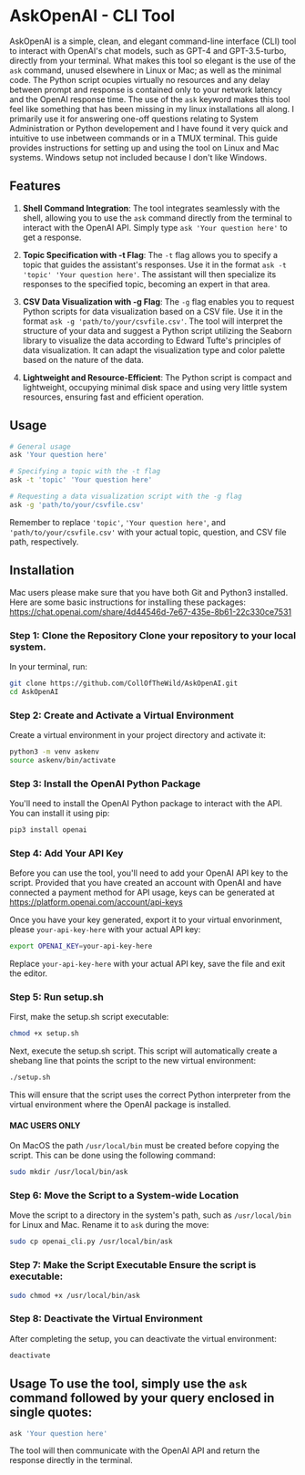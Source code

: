 # AskOpenAI - CLI Tool
AskOpenAI is a simple, clean, and elegant command-line interface (CLI) tool to interact with OpenAI's chat models, such as GPT-4 and GPT-3.5-turbo, directly from your terminal. What makes this tool so elegant is the use of the `ask` command, unused elsewhere in Linux or Mac; as well as the minimal code. The Python script ocupies virtually no resources and any delay between prompt and response is contained only to your network latency and the OpenAI response time. The use of the `ask` keyword makes this tool feel like something that has been missing in my linux installations all along. I primarily use it for answering one-off questions relating to System Administration or Python developement and I have found it very quick and intuitive to use inbetween commands or in a TMUX terminal. This guide provides instructions for setting up and using the tool on Linux and Mac systems. Windows setup not included because I don't like Windows.

## Features

1. **Shell Command Integration**: The tool integrates seamlessly with the shell, allowing you to use the `ask` command directly from the terminal to interact with the OpenAI API. Simply type `ask 'Your question here'` to get a response.

2. **Topic Specification with -t Flag**: The `-t` flag allows you to specify a topic that guides the assistant's responses. Use it in the format `ask -t 'topic' 'Your question here'`. The assistant will then specialize its responses to the specified topic, becoming an expert in that area.

3. **CSV Data Visualization with -g Flag**: The `-g` flag enables you to request Python scripts for data visualization based on a CSV file. Use it in the format `ask -g 'path/to/your/csvfile.csv'`. The tool will interpret the structure of your data and suggest a Python script utilizing the Seaborn library to visualize the data according to Edward Tufte's principles of data visualization. It can adapt the visualization type and color palette based on the nature of the data.

4. **Lightweight and Resource-Efficient**: The Python script is compact and lightweight, occupying minimal disk space and using very little system resources, ensuring fast and efficient operation.

## Usage

```sh
# General usage
ask 'Your question here'

# Specifying a topic with the -t flag
ask -t 'topic' 'Your question here'

# Requesting a data visualization script with the -g flag
ask -g 'path/to/your/csvfile.csv'
```
Remember to replace `'topic'`, `'Your question here'`, and `'path/to/your/csvfile.csv'` with your actual topic, question, and CSV file path, respectively.

## Installation
Mac users please make sure that you have both Git and Python3 installed. Here are some basic instructions for installing these packages: https://chat.openai.com/share/4d44546d-7e67-435e-8b61-22c330ce7531
### Step 1: Clone the Repository Clone your repository to your local system.
In your terminal, run:
```sh
git clone https://github.com/CollOfTheWild/AskOpenAI.git
cd AskOpenAI
```
### Step 2: Create and Activate a Virtual Environment
Create a virtual environment in your project directory and activate it:
```sh
python3 -m venv askenv
source askenv/bin/activate
```
### Step 3: Install the OpenAI Python Package
You'll need to install the OpenAI Python package to interact with the API. You can install it using pip:
```sh
pip3 install openai
```
### Step 4: Add Your API Key
Before you can use the tool, you'll need to add your OpenAI API key to the script.
Provided that you have created an account with OpenAI and have connected a payment method for API usage, keys can be generated at https://platform.openai.com/account/api-keys

Once you have your key generated, export it to your virtual envorinment, please `your-api-key-here` with your actual API key:
```sh
export OPENAI_KEY=your-api-key-here
```
Replace `your-api-key-here` with your actual API key, save the file and exit the editor.

### Step 5: Run setup.sh
First, make the setup.sh script executable:
```sh
chmod +x setup.sh
```
Next, execute the setup.sh script. This script will automatically create a shebang line that points the script to the new virtual environment:
```sh
./setup.sh
```
This will ensure that the script uses the correct Python interpreter from the virtual environment where the OpenAI package is installed.
#### MAC USERS ONLY
On MacOS the path `/usr/local/bin` must be created before copying the script. This can be done using the following command:
```sh
sudo mkdir /usr/local/bin/ask
```
### Step 6: Move the Script to a System-wide Location
Move the script to a directory in the system's path, such as `/usr/local/bin` for Linux and Mac. Rename it to `ask` during the move:

```sh
sudo cp openai_cli.py /usr/local/bin/ask
```
### Step 7: Make the Script Executable Ensure the script is executable:
```sh
sudo chmod +x /usr/local/bin/ask
```
### Step 8: Deactivate the Virtual Environment
After completing the setup, you can deactivate the virtual environment:
```sh
deactivate
```
## Usage To use the tool, simply use the `ask` command followed by your query enclosed in single quotes:
```sh
ask 'Your question here'
```
The tool will then communicate with the OpenAI API and return the response directly in the terminal.
